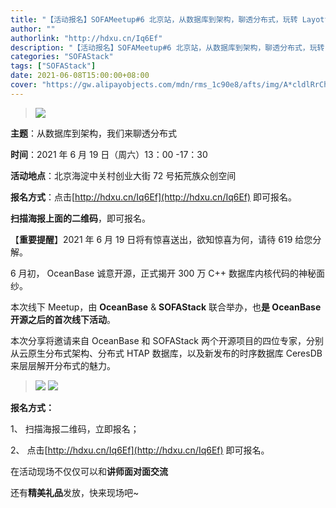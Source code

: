 ```yaml
---
title: "【活动报名】SOFAMeetup#6 北京站，从数据库到架构，聊透分布式，玩转 Layotto"
author: ""
authorlink: "http://hdxu.cn/Iq6Ef"
description: "【活动报名】SOFAMeetup#6 北京站，从数据库到架构，聊透分布式，玩转 Layotto"
categories: "SOFAStack"
tags: ["SOFAStack"]
date: 2021-06-08T15:00:00+08:00
cover: "https://gw.alipayobjects.com/mdn/rms_1c90e8/afts/img/A*cldlRrChctIAAAAAAAAAAAAAARQnAQ"
---
```


> ![](https://gw.alipayobjects.com/mdn/rms_1c90e8/afts/img/A*cldlRrChctIAAAAAAAAAAAAAARQnAQ)

**主题**：从数据库到架构，我们来聊透分布式

**时间**：2021 年 6 月 19 日（周六）13：00 -17：30

**活动地点**：北京海淀中关村创业大街 72 号拓荒族众创空间

**报名方式**：点击[http://hdxu.cn/Iq6Ef](http://hdxu.cn/Iq6Ef) 即可报名。

**扫描海报上面的二维码**，即可报名。

【**重要提醒**】2021 年 6 月 19 日将有惊喜送出，欲知惊喜为何，请待 619 给您分解。

6 月初， OceanBase 诚意开源，正式揭开 300 万 C++ 数据库内核代码的神秘面纱。

本次线下 Meetup，由  **OceanBase** & **SOFAStack** 联合举办，也**是 OceanBase 开源之后的首次线下活动**。

本次分享将邀请来自 OceanBase 和 SOFAStack 两个开源项目的四位专家，分别从云原生分布式架构、分布式 HTAP 数据库，以及新发布的时序数据库 CeresDB 来层层解开分布式的魅力。

> ![](https://gw.alipayobjects.com/mdn/rms_1c90e8/afts/img/A*-LFYSJdsu_QAAAAAAAAAAAAAARQnAQ)
>![](https://gw.alipayobjects.com/mdn/rms_95b965/afts/img/A*s3UzR6VeQ6cAAAAAAAAAAAAAARQnAQ)

**报名方式：**

1、 扫描海报二维码，立即报名；

2、 点击[http://hdxu.cn/Iq6Ef](http://hdxu.cn/Iq6Ef) 即可报名。

在活动现场不仅仅可以和**讲师面对面交流**

还有**精美礼品**发放，快来现场吧~
